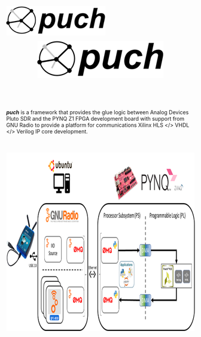 
<img align="center" width="264.75" height="78" src="./doc/puch-logo-1.png">

<p align="center">
<img src="./doc/puch-logo-1.png">
</p>

<br>
<br>
<br>


***puch*** is a framework that provides the glue logic between Analog Devices Pluto SDR and the PYNQ Z1 FPGA development board with support from GNU Radio to provide a platform for communications Xilinx HLS </> VHDL </> Verilog IP core development.

<br>
<br>

<img align="center" width="992.25" height="474.75" src="./doc/puch-detailed-level-diagram.png">

